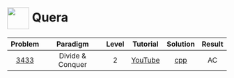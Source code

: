 # [<img align="center" height="50" src="https://static.quera.ir/images/logo/logo-q.0-3aee17faf53e.svg">](https://quera.ir/) Quera

|                     Problem                      |     Paradigm     | Level |                Tutorial                 |     Solution      | Result |
| :----------------------------------------------: | :--------------: | :---: | :-------------------------------------: | :---------------: | :----: |
| [3433](https://quera.ir/problemset/contest/3433) | Divide & Conquer |   2   | [YouTube](https://youtu.be/Bz7n1b6XT1w) | [cpp](./3433.cpp) |   AC   |

